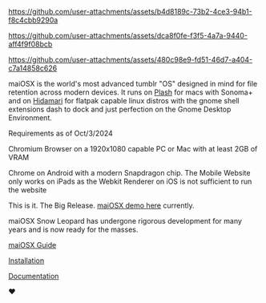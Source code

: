 https://github.com/user-attachments/assets/b4d8189c-73b2-4ce3-94b1-f8c4cbb9290a

https://github.com/user-attachments/assets/dca8f0fe-f3f5-4a7a-9440-aff4f9f08bcb

https://github.com/user-attachments/assets/480c98e9-fd51-46d7-a404-c7a14858c626

maiOSX is the world's most advanced tumblr "OS" designed in mind for file retention across modern devices. It runs on [Plash](https://apps.apple.com/us/app/plash/id1494023538?mt=12) for macs with Sonoma+ and on [Hidamari](https://flathub.org/apps/io.github.jeffshee.Hidamari) for flatpak capable linux distros with the gnome shell extensions dash to dock and just perfection on the Gnome Desktop Environment.

Requirements as of Oct/3/2024

Chromium Browser on a 1920x1080 capable PC or Mac with at least 2GB of VRAM

Chrome on Android with a modern Snapdragon chip.
The Mobile Website only works on iPads as the Webkit Renderer on iOS is not sufficient to run the website

This is it. The Big Release. [maiOSX demo here](https://macosx.blog/) currently.

maiOSX Snow Leopard has undergone rigorous development for many years and is now ready for the masses.

[maiOSX Guide](https://maiosx.my.canva.site/)

[Installation](https://www.youtube.com/watch?v=gL3Hfxvajbg)

[Documentation](https://maiosx.gitbook.io/1.0)

❤️
